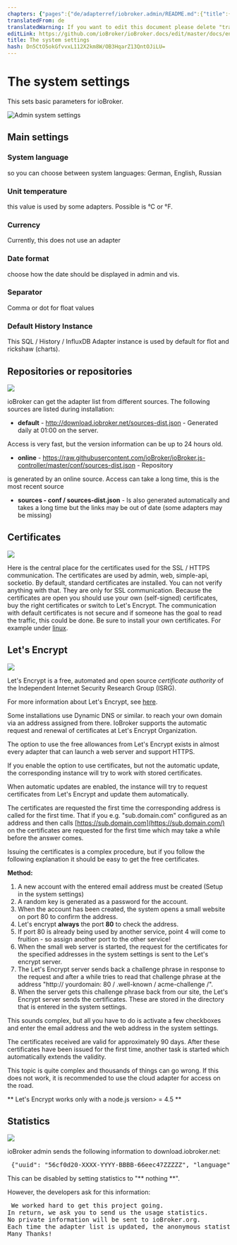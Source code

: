 ```yaml
---
chapters: {"pages":{"de/adapterref/iobroker.admin/README.md":{"title":{"de":"no title"},"content":"de/adapterref/iobroker.admin/README.md"},"de/adapterref/iobroker.admin/admin/tab-adapters.md":{"title":{"de":"Der Reiter Adapter"},"content":"de/adapterref/iobroker.admin/admin/tab-adapters.md"},"de/adapterref/iobroker.admin/admin/tab-instances.md":{"title":{"de":"Der Reiter Instanzen"},"content":"de/adapterref/iobroker.admin/admin/tab-instances.md"},"de/adapterref/iobroker.admin/admin/tab-objects.md":{"title":{"de":"Der Reiter Objekte"},"content":"de/adapterref/iobroker.admin/admin/tab-objects.md"},"de/adapterref/iobroker.admin/admin/tab-states.md":{"title":{"de":"Der Reiter Zustände"},"content":"de/adapterref/iobroker.admin/admin/tab-states.md"},"de/adapterref/iobroker.admin/admin/tab-groups.md":{"title":{"de":"Der Reiter Gruppen"},"content":"de/adapterref/iobroker.admin/admin/tab-groups.md"},"de/adapterref/iobroker.admin/admin/tab-users.md":{"title":{"de":"Der Reiter Benutzer"},"content":"de/adapterref/iobroker.admin/admin/tab-users.md"},"de/adapterref/iobroker.admin/admin/tab-events.md":{"title":{"de":"Der Reiter Ereignisse"},"content":"de/adapterref/iobroker.admin/admin/tab-events.md"},"de/adapterref/iobroker.admin/admin/tab-hosts.md":{"title":{"de":"Der Reiter Hosts"},"content":"de/adapterref/iobroker.admin/admin/tab-hosts.md"},"de/adapterref/iobroker.admin/admin/tab-enums.md":{"title":{"de":"Der Reiter Aufzählungen"},"content":"de/adapterref/iobroker.admin/admin/tab-enums.md"},"de/adapterref/iobroker.admin/admin/tab-log.md":{"title":{"de":"Der Reiter Log"},"content":"de/adapterref/iobroker.admin/admin/tab-log.md"},"de/adapterref/iobroker.admin/admin/tab-system.md":{"title":{"de":"Die Systemeinstellungen"},"content":"de/adapterref/iobroker.admin/admin/tab-system.md"}}}
translatedFrom: de
translatedWarning: If you want to edit this document please delete "translatedFrom" field, elsewise this document will be translated automatically again
editLink: https://github.com/ioBroker/ioBroker.docs/edit/master/docs/en/adapterref/iobroker.admin/tab-system.md
title: The system settings
hash: Dn5CtO5okGfvvxL112X2km8W/OB3HqarZ13QntOJiLU=
---
```

# The system settings
This sets basic parameters for ioBroker.

![Admin system settings](../../../de/adapterref/iobroker.admin/img/tab-system_Systemeinstellungen.jpg)

## Main settings
### System language
so you can choose between system languages: German, English, Russian

### Unit temperature
this value is used by some adapters. Possible is °C or °F.

### Currency
Currently, this does not use an adapter

### Date format
choose how the date should be displayed in admin and vis.

### Separator
Comma or dot for float values

### Default History Instance
This SQL / History / InfluxDB Adapter instance is used by default for flot and rickshaw (charts).

## Repositories or repositories
![](../../../de/adapterref/iobroker.admin/img/tab-system_Verwahrungsorte2.jpg)

ioBroker can get the adapter list from different sources. The following sources are listed during installation:

* **default** - http://download.iobroker.net/sources-dist.json - Generated daily at 01:00 on the server.

Access is very fast, but the version information can be up to 24 hours old.

* **online** - https://raw.githubusercontent.com/ioBroker/ioBroker.js-controller/master/conf/sources-dist.json - Repository

is generated by an online source. Access can take a long time, this is the most recent source

* **sources - conf / sources-dist.json** - Is also generated automatically and takes a long time but the links may be out of date (some adapters may be missing)

## Certificates
![](../../../de/adapterref/iobroker.admin/img/tab-system_2017-01-19-09_33_54-ioBroker.jpg)

Here is the central place for the certificates used for the SSL / HTTPS communication. The certificates are used by admin, web, simple-api, socketio. By default, standard certificates are installed. You can not verify anything with that. They are only for SSL communication. Because the certificates are open you should use your own (self-signed) certificates, buy the right certificates or switch to Let's Encrypt. The communication with default certificates is not secure and if someone has the goal to read the traffic, this could be done. Be sure to install your own certificates. For example under [linux](http://guides.intertech.de/ssl_certificate_self.html).

## Let's Encrypt
![](../../../de/adapterref/iobroker.admin/img/tab-system_2017-01-19-09_40_07-ioBroker.jpg)

Let's Encrypt is a free, automated and open source _certificate authority_ of the Independent Internet Security Research Group (ISRG).

For more information about Let's Encrypt, see [here](https://letsencrypt.org/).

Some installations use Dynamic DNS or similar. to reach your own domain via an address assigned from there. IoBroker supports the automatic request and renewal of certificates at Let's Encrypt Organization.

The option to use the free allowances from Let's Encrypt exists in almost every adapter that can launch a web server and support HTTPS.

If you enable the option to use certificates, but not the automatic update, the corresponding instance will try to work with stored certificates.

When automatic updates are enabled, the instance will try to request certificates from Let's Encrypt and update them automatically.

The certificates are requested the first time the corresponding address is called for the first time. That if you e.g. "sub.domain.com" configured as an address and then calls [https://sub.domain.com](https://sub.domain.com/) on the certificates are requested for the first time which may take a while before the answer comes.

Issuing the certificates is a complex procedure, but if you follow the following explanation it should be easy to get the free certificates.

**Method:**

1. A new account with the entered email address must be created (Setup in the system settings)
2. A random key is generated as a password for the account.
3. When the account has been created, the system opens a small website on port 80 to confirm the address.
4. Let's encrypt **always** the port **80** to check the address.
5. If port 80 is already being used by another service, point 4 will come to fruition - so assign another port to the other service!
6. When the small web server is started, the request for the certificates for the specified addresses in the system settings is sent to the Let's encrypt server.
7. The Let's Encrypt server sends back a challenge phrase in response to the request and after a while tries to read that challenge phrase at the address "http:// yourdomain: 80 / .well-known / acme-challenge /".
8. When the server gets this challenge phrase back from our site, the Let's Encrypt server sends the certificates. These are stored in the directory that is entered in the system settings.

This sounds complex, but all you have to do is activate a few checkboxes and enter the email address and the web address in the system settings.

The certificates received are valid for approximately 90 days. After these certificates have been issued for the first time, another task is started which automatically extends the validity.

This topic is quite complex and thousands of things can go wrong. If this does not work, it is recommended to use the cloud adapter for access on the road.

** Let's Encrypt works only with a node.js version> = 4.5 **

## Statistics
![](../../../de/adapterref/iobroker.admin/img/tab-system_2017-01-19-09_48_46-ioBroker.jpg)

ioBroker admin sends the following information to download.iobroker.net:

<pre> {&quot;uuid&quot;: &quot;56cf0d20-XXXX-YYYY-BBBB-66eec47ZZZZZ&quot;, &quot;language&quot;: &quot;de&quot;, &quot;hosts&quot;: [{&quot;version&quot;: &quot;0.15.1&quot;, &quot;platform&quot;: &quot;Javascript / Node. js &quot;,&quot; type &quot;:&quot; win32 &quot;}],&quot; adapters &quot;: {&quot; admin &quot;: {&quot; version &quot;:&quot; 1.0.2 &quot;,&quot; platform &quot;:&quot; Javascript / Node.js &quot;},&quot; hm-rpc &quot;: {&quot; version &quot;:&quot; 1.1.2 &quot;,&quot; platform &quot;:&quot; Javascript / Node.js &quot;}}} </pre>

This can be disabled by setting statistics to "** nothing **".

However, the developers ask for this information:

<pre> We worked hard to get this project going.
In return, we ask you to send us the usage statistics.
No private information will be sent to ioBroker.org.
Each time the adapter list is updated, the anonymous statistics are also sent.
Many Thanks! </pre>